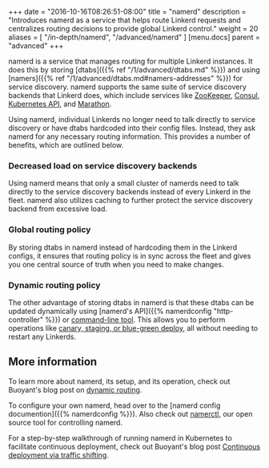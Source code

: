 +++
date = "2016-10-16T08:26:51-08:00"
title = "namerd"
description = "Introduces namerd as a service that helps route Linkerd requests and centralizes routing decisions to provide global Linkerd control."
weight = 20
aliases = [
  "/in-depth/namerd",
  "/advanced/namerd"
]
[menu.docs]
  parent = "advanced"
+++

namerd is a service that manages routing for multiple Linkerd instances. It
does this by storing [dtabs]({{% ref "/1/advanced/dtabs.md" %}})
and using [namers]({{% ref "/1/advanced/dtabs.md#namers-addresses" %}}) for
service discovery. namerd supports the same suite of service discovery backends that Linkerd does, which include services like [ZooKeeper](https://twitter.github.io/commons/apidocs/com/twitter/common/zookeeper/ServerSet.html), [Consul](https://www.consul.io/), [Kubernetes API](http://kubernetes.io/docs/api), and [Marathon](https://mesosphere.github.io/marathon/).

Using namerd, individual Linkerds no longer need to talk directly to service
discovery or have dtabs hardcoded into their config files. Instead, they ask
namerd for any necessary routing information.  This provides a number of
benefits, which are outlined below.

### Decreased load on service discovery backends

Using namerd means that only a small cluster of namerds need to talk directly
to the service discovery backends instead of every Linkerd in the fleet.  namerd
also utilizes caching to further protect the service discovery backend from
excessive load.

### Global routing policy

By storing dtabs in namerd instead of hardcoding them in the Linkerd configs, it
ensures that routing policy is in sync across the fleet and gives you one
central source of truth when you need to make changes.

### Dynamic routing policy

The other advantage of storing dtabs in namerd is that these dtabs can be
updated dynamically using [namerd's API]({{% namerdconfig "http-controller" %}}) or
[command-line tool](https://github.com/linkerd/namerctl).  This allows you to
perform operations like
[canary, staging, or blue-green deploy](https://blog.buoyant.io/2016/05/04/real-world-microservices-when-services-stop-playing-well-and-start-getting-real/index.html#dynamic-routing-with-namerd),
all without needing to restart any Linkerds.

## More information

To learn more about namerd, its setup, and its operation, check out Buoyant's
blog post on [dynamic routing](https://blog.buoyant.io/2016/05/04/real-world-microservices-when-services-stop-playing-well-and-start-getting-real/index.html#dynamic-routing-with-namerd).

To configure your own namerd, head over to the
[namerd config documention]({{% namerdconfig %}}).
Also check out [namerctl](https://github.com/linkerd/namerctl),
our open source tool for controlling namerd.

For a step-by-step walkthrough of running namerd in Kubernetes to facilitate
continuous deployment, check out Buoyant's blog post [Continuous deployment via
traffic shifting](
https://blog.buoyant.io/2016/11/04/a-service-mesh-for-kubernetes-part-iv-continuous-deployment-via-traffic-shifting/).

